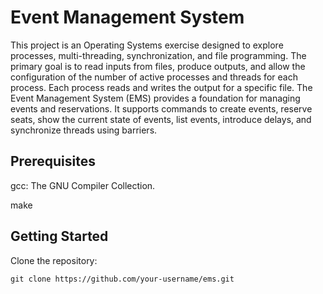 # Event Management System

This project is an Operating Systems exercise designed to explore processes, multi-threading, synchronization, and file programming. The primary goal is to read inputs from files, produce outputs, and allow the configuration of the number of active processes and threads for each process. Each process reads and writes the output for a specific file.
The Event Management System (EMS) provides a foundation for managing events and reservations. It supports commands to create events, reserve seats, show the current state of events, list events, introduce delays, and synchronize threads using barriers.

## Prerequisites

 gcc: The GNU Compiler Collection.
 
 make

 ## Getting Started

 Clone the repository:
 ```
git clone https://github.com/your-username/ems.git
```
